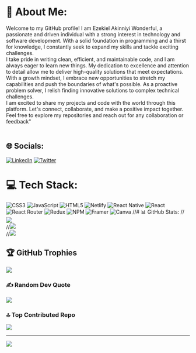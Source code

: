 # 💫 About Me:
Welcome to my GitHub profile! I am Ezekiel Akinniyi Wonderful, a passionate and driven individual with a strong interest in technology and software development. With a solid foundation in programming and a thirst for knowledge, I constantly seek to expand my skills and tackle exciting challenges.<br>
I take pride in writing clean, efficient, and maintainable code, and I am always eager to learn new things. My dedication to excellence and attention to detail allow me to deliver high-quality solutions that meet expectations.<br>
With a growth mindset, I embrace new opportunities to stretch my capabilities and push the boundaries of what's possible. As a proactive problem solver, I relish finding innovative solutions to complex technical challenges.<br>
I am excited to share my projects and code with the world through this platform. Let's connect, collaborate, and make a positive impact together. Feel free to explore my repositories and reach out for any collaboration or feedback"<br><br>


## 🌐 Socials:
[![LinkedIn](https://img.shields.io/badge/LinkedIn-%230077B5.svg?logo=linkedin&logoColor=white)](https://linkedin.com/in/ezekiel-akinniyi) [![Twitter](https://img.shields.io/badge/Twitter-%231DA1F2.svg?logo=Twitter&logoColor=white)](https://twitter.com/wonder_script) 

# 💻 Tech Stack:
![CSS3](https://img.shields.io/badge/css3-%231572B6.svg?style=for-the-badge&logo=css3&logoColor=white) ![JavaScript](https://img.shields.io/badge/javascript-%23323330.svg?style=for-the-badge&logo=javascript&logoColor=%23F7DF1E) ![HTML5](https://img.shields.io/badge/html5-%23E34F26.svg?style=for-the-badge&logo=html5&logoColor=white) ![Netlify](https://img.shields.io/badge/netlify-%23000000.svg?style=for-the-badge&logo=netlify&logoColor=#00C7B7) ![React Native](https://img.shields.io/badge/react_native-%2320232a.svg?style=for-the-badge&logo=react&logoColor=%2361DAFB) ![React](https://img.shields.io/badge/react-%2320232a.svg?style=for-the-badge&logo=react&logoColor=%2361DAFB) ![React Router](https://img.shields.io/badge/React_Router-CA4245?style=for-the-badge&logo=react-router&logoColor=white) ![Redux](https://img.shields.io/badge/redux-%23593d88.svg?style=for-the-badge&logo=redux&logoColor=white) ![NPM](https://img.shields.io/badge/NPM-%23000000.svg?style=for-the-badge&logo=npm&logoColor=white) ![Framer](https://img.shields.io/badge/Framer-black?style=for-the-badge&logo=framer&logoColor=blue) ![Canva](https://img.shields.io/badge/Canva-%2300C4CC.svg?style=for-the-badge&logo=Canva&logoColor=white)
//# 📊 GitHub Stats:
//![](https://github-readme-stats.vercel.app/api?username=wondersmasher&theme=react&hide_border=false&include_all_commits=true&count_private=true)<br/>
//![](https://github-readme-streak-stats.herokuapp.com/?user=wondersmasher&theme=react&hide_border=false)<br/>
//![](https://github-readme-stats.vercel.app/api/top-langs/?username=wondersmasher&theme=react&hide_border=false&include_all_commits=true&count_private=true&layout=compact)

## 🏆 GitHub Trophies
![](https://github-profile-trophy.vercel.app/?username=wondersmasher&theme=apprentice&no-frame=true&no-bg=true&margin-w=4)

### ✍️ Random Dev Quote
![](https://quotes-github-readme.vercel.app/api?type=horizontal&theme=radical)

### 🔝 Top Contributed Repo
![](https://github-contributor-stats.vercel.app/api?username=wondersmasher&limit=5&theme=dark&combine_all_yearly_contributions=true)

---
[![](https://visitcount.itsvg.in/api?id=wondersmasher&icon=0&color=0)](https://visitcount.itsvg.in)

<!-- Proudly created with GPRM ( https://gprm.itsvg.in ) -->
